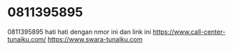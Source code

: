 # 0811395895
0811395895 hati hati dengan nmor ini dan  link ini https://www.call-center-tunaiku.com/    https://www.swara-tunaiku.com 
